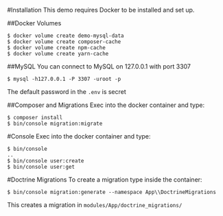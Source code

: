 #Installation
This demo requires Docker to be installed and set up.

##Docker Volumes
```shell script
$ docker volume create demo-mysql-data
$ docker volume create composer-cache
$ docker volume create npm-cache
$ docker volume create yarn-cache
```

##MySQL
You can connect to MySQL on 127.0.0.1 with port 3307
```shell script
$ mysql -h127.0.0.1 -P 3307 -uroot -p
```

The default password in the `.env` is secret

##Composer and Migrations
Exec into the docker container and type:
```shell script
$ composer install
$ bin/console migration:migrate
```

#Console
Exec into the docker container and type:
```shell script
$ bin/console
..
$ bin/console user:create
$ bin/console user:get
```

#Doctrine Migrations
To create a migration type inside the container:
```shell script
$ bin/console migration:generate --namespace App\\DoctrineMigrations
```

This creates a migration in `modules/App/doctrine_migrations/`
